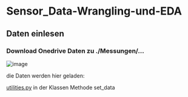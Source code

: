# Sensor_Data-Wrangling-und-EDA

## Daten einlesen
### Download Onedrive Daten zu ./Messungen/...
![image](https://user-images.githubusercontent.com/32195170/223469168-89ab3784-cf63-4f52-9e77-159ba23b100d.png)

die Daten werden hier geladen:

[utilities.py](./data_ingestion/utilities.py) 
in der Klassen Methode set_data
